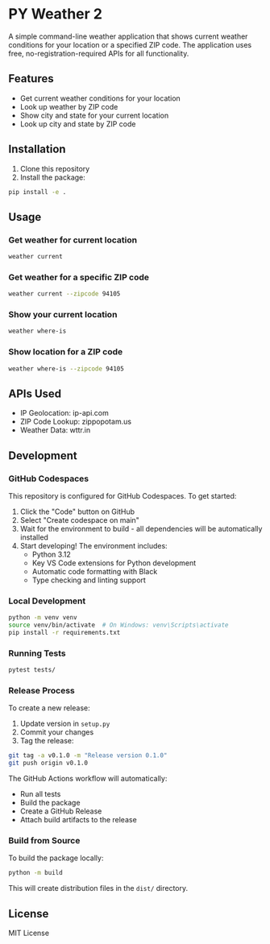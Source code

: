 # PY Weather 2

A simple command-line weather application that shows current weather conditions for your location or a specified ZIP code. The application uses free, no-registration-required APIs for all functionality.

## Features

- Get current weather conditions for your location
- Look up weather by ZIP code
- Show city and state for your current location
- Look up city and state by ZIP code

## Installation

1. Clone this repository
2. Install the package:
```bash
pip install -e .
```

## Usage

### Get weather for current location
```bash
weather current
```

### Get weather for a specific ZIP code
```bash
weather current --zipcode 94105
```

### Show your current location
```bash
weather where-is
```

### Show location for a ZIP code
```bash
weather where-is --zipcode 94105
```

## APIs Used

- IP Geolocation: ip-api.com
- ZIP Code Lookup: zippopotam.us
- Weather Data: wttr.in

## Development

### GitHub Codespaces
This repository is configured for GitHub Codespaces. To get started:
1. Click the "Code" button on GitHub
2. Select "Create codespace on main"
3. Wait for the environment to build - all dependencies will be automatically installed
4. Start developing! The environment includes:
   - Python 3.12
   - Key VS Code extensions for Python development
   - Automatic code formatting with Black
   - Type checking and linting support

### Local Development
```bash
python -m venv venv
source venv/bin/activate  # On Windows: venv\Scripts\activate
pip install -r requirements.txt
```

### Running Tests
```bash
pytest tests/
```

### Release Process
To create a new release:
1. Update version in `setup.py`
2. Commit your changes
3. Tag the release:
```bash
git tag -a v0.1.0 -m "Release version 0.1.0"
git push origin v0.1.0
```
The GitHub Actions workflow will automatically:
- Run all tests
- Build the package
- Create a GitHub Release
- Attach build artifacts to the release

### Build from Source
To build the package locally:
```bash
python -m build
```
This will create distribution files in the `dist/` directory.

## License

MIT License